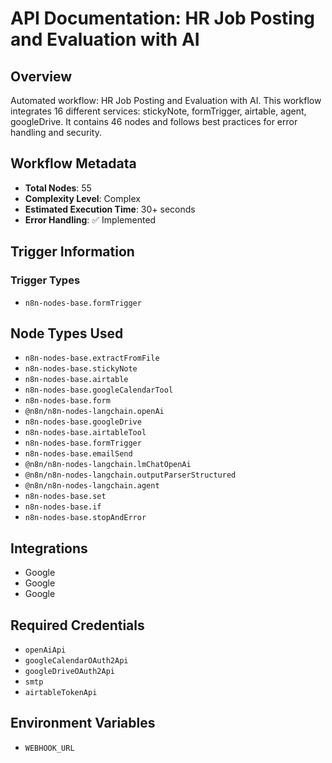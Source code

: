 # API Documentation: HR Job Posting and Evaluation with AI

## Overview
Automated workflow: HR Job Posting and Evaluation with AI. This workflow integrates 16 different services: stickyNote, formTrigger, airtable, agent, googleDrive. It contains 46 nodes and follows best practices for error handling and security.

## Workflow Metadata
- **Total Nodes**: 55
- **Complexity Level**: Complex
- **Estimated Execution Time**: 30+ seconds
- **Error Handling**: ✅ Implemented

## Trigger Information
### Trigger Types
- `n8n-nodes-base.formTrigger`

## Node Types Used
- `n8n-nodes-base.extractFromFile`
- `n8n-nodes-base.stickyNote`
- `n8n-nodes-base.airtable`
- `n8n-nodes-base.googleCalendarTool`
- `n8n-nodes-base.form`
- `@n8n/n8n-nodes-langchain.openAi`
- `n8n-nodes-base.googleDrive`
- `n8n-nodes-base.airtableTool`
- `n8n-nodes-base.formTrigger`
- `n8n-nodes-base.emailSend`
- `@n8n/n8n-nodes-langchain.lmChatOpenAi`
- `@n8n/n8n-nodes-langchain.outputParserStructured`
- `@n8n/n8n-nodes-langchain.agent`
- `n8n-nodes-base.set`
- `n8n-nodes-base.if`
- `n8n-nodes-base.stopAndError`

## Integrations
- Google
- Google
- Google

## Required Credentials
- `openAiApi`
- `googleCalendarOAuth2Api`
- `googleDriveOAuth2Api`
- `smtp`
- `airtableTokenApi`

## Environment Variables
- `WEBHOOK_URL`
